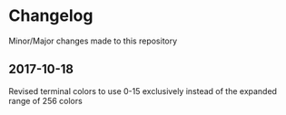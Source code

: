 # Changelog
Minor/Major changes made to this repository

## 2017-10-18
Revised terminal colors to use 0-15 exclusively instead of the expanded range of 256 colors
